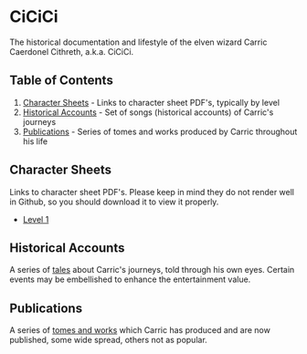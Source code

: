 # CiCiCi
The historical documentation and lifestyle of the elven wizard Carric Caerdonel Cithreth, a.k.a. CiCiCi.

## Table of Contents
1. [Character Sheets](#character-sheets) - Links to character sheet PDF's, typically by level
2. [Historical Accounts](#historical-accounts) - Set of songs (historical accounts) of Carric's journeys
3. [Publications](#publications) - Series of tomes and works produced by Carric throughout his life


## Character Sheets
Links to character sheet PDF's. Please keep in mind they do not render well in Github, so you should download it to view it properly.

- [Level 1](https://github.com/prezschaefer/cicici/blob/master/character_sheets/carric_caernodel_cithreth_lvl_1.pdf)


## Historical Accounts
A series of [tales](https://github.com/prezschaefer/cicici/blob/master/docs/tales/README.md) about Carric's journeys, told through his own eyes. Certain events may be embellished to enhance the entertainment value.


## Publications
A series of [tomes and works](https://github.com/prezschaefer/cicici/blob/master/docs/publications.md) which Carric has produced and are now published, some wide spread, others not as popular.
